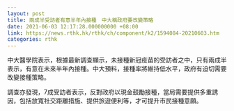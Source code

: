 ```yaml
---
layout: post
title: 兩成半受訪者有意半年內接種　中大稱政府要改變策略
date: 2021-06-03 12:17:28.000000000 +08:00
link: https://news.rthk.hk/rthk/ch/component/k2/1594084-20210603.htm
categories: rthk
---
```


中大醫學院表示，根據最新調查顯示，未接種新冠疫苗的受訪者之中，只有兩成半表示，有意在未來半年內接種。中大預料，接種率將維持低水平，政府有迫切需要改變接種策略。

調查亦發現，7成受訪者表示，反對政府以現金鼓勵接種，當局需要提供多重誘因，包括放寬社交距離措施、提供旅遊便利等，才可提升市民接種意願。　
